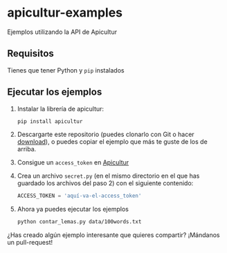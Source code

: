 # apicultur-examples
Ejemplos utilizando la API de Apicultur

## Requisitos
Tienes que tener Python y `pip` instalados

## Ejecutar los ejemplos
 1. Instalar la librería de apicultur:

    ```python
    pip install apicultur
    ```
    
 2. Descargarte este repositorio (puedes clonarlo con Git o hacer [download](https://github.com/Lingwars/apicultur-examples/archive/master.zip)), o puedes copiar el ejemplo que más te guste de los de arriba.
 3. Consigue un `access_token` en [Apicultur](https://store.apicultur.com)
 4. Crea un archivo `secret.py` (en el mismo directorio en el que has guardado los archivos del paso 2) con el siguiente contenido:

    ```python
    ACCESS_TOKEN = 'aquí-va-el-access_token'
    ```
    
 5. Ahora ya puedes ejecutar los ejemplos
 
    ```bash
    python contar_lemas.py data/100words.txt
    ```

¿Has creado algún ejemplo interesante que quieres compartir? ¡Mándanos un pull-request!

